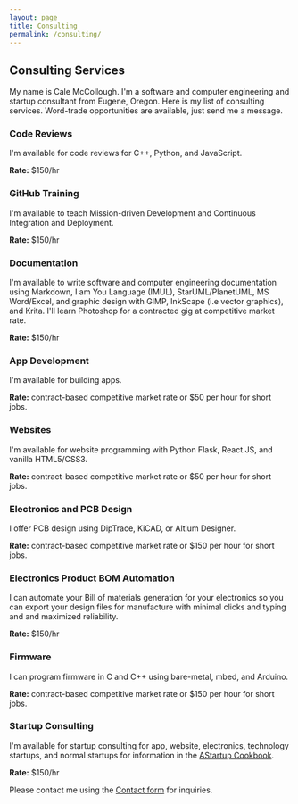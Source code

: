```yaml
---
layout: page
title: Consulting
permalink: /consulting/
---
```


## Consulting Services

My name is Cale McCollough. I'm a software and computer engineering and startup consultant from Eugene, Oregon. Here is my list of consulting services. Word-trade opportunities are available, just send me a message.

### Code Reviews

I'm available for code reviews for C++, Python, and JavaScript.

**Rate:** $150/hr

### GitHub Training

I'm available to teach Mission-driven Development and Continuous Integration and Deployment.

**Rate:** $150/hr

### Documentation

I'm available to write software and computer engineering documentation using Markdown, I am You Language (IMUL), StarUML/PlanetUML, MS Word/Excel, and graphic design with GIMP, InkScape (i.e vector graphics), and Krita. I'll learn Photoshop for a contracted gig at competitive market rate.

**Rate:** $150/hr

### App Development

I'm available for building apps.

**Rate:** contract-based competitive market rate or $50 per hour for short jobs.

### Websites

I'm available for website programming with Python Flask, React.JS, and vanilla HTML5/CSS3.

**Rate:** contract-based competitive market rate or $50 per hour for short jobs.

### Electronics and PCB Design

I offer PCB design using DipTrace, KiCAD, or Altium Designer.

**Rate:** contract-based competitive market rate or $150 per hour for short jobs.

### Electronics Product BOM Automation

I can automate your Bill of materials generation for your electronics so you can export your design files for manufacture with minimal clicks and typing and and maximized reliability.

**Rate:** $150/hr

### Firmware

I can program firmware in C and C++ using bare-metal, mbed, and Arduino.

**Rate:** contract-based competitive market rate or $150 per hour for short jobs.

### Startup Consulting

I'm available for startup consulting for app, website, electronics,  technology startups, and normal startups for information in the [AStartup Cookbook](https://github.com/AStarStartup/AStartupCookbook).

**Rate:** $150/hr

Please contact me using the [Contact form](contact) for inquiries.
